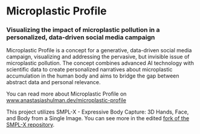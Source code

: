 # Microplastic Profile

### Visualizing the impact of microplastic pollution in a personalized, data-driven social media campaign


Microplastic Profile is a concept for a generative, data-driven social media campaign, visualizing and addressing the pervasive, but invisible issue of microplastic pollution. The concept combines advanced AI technology with scientific data to create personalized narratives about microplastic accumulation in the human body and aims to bridge the gap between abstract data and personal relevance.

You can read more about Microplastic Profile on www.anastasiashulman.dev/microplastic-profile

This project utilizes SMPL-X - Expressive Body Capture: 3D Hands, Face, and Body from a Single Image. You can see more in the edited [fork of the SMPL-X repository](https://github.com/iridium951/smplify-x/tree/proto1).
